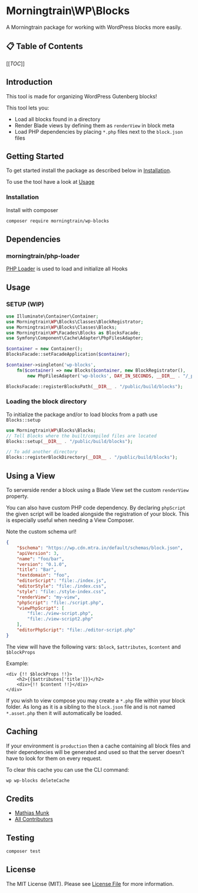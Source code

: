 # Morningtrain\WP\Blocks

A Morningtrain package for working with WordPress blocks more easily.

## 📋 Table of Contents

[[_TOC_]]

## Introduction

This tool is made for organizing WordPress Gutenberg blocks!

This tool lets you:

- Load all blocks found in a directory
- Render Blade views by defining them as `renderView` in block meta
- Load PHP dependencies by placing `*.php` files next to the `block.json` files

## Getting Started

To get started install the package as described below in [Installation](#installation).

To use the tool have a look at [Usage](#usage)

### Installation

Install with composer

```bash
composer require morningtrain/wp-blocks
```

## Dependencies

### morningtrain/php-loader

[PHP Loader](https://github.com/Morning-Train/php-loader) is used to load and initialize all Hooks

## Usage


### SETUP (WIP)

```php
use Illuminate\Container\Container;
use Morningtrain\WP\Blocks\Classes\BlockRegistrator;
use Morningtrain\WP\Blocks\Classes\Blocks;
use Morningtrain\WP\Facades\Blocks as BlocksFacade;
use Symfony\Component\Cache\Adapter\PhpFilesAdapter;

$container = new Container();
BlocksFacade::setFacadeApplication($container);

$container->singleton('wp-blocks',
    fn($container) => new Blocks($container, new BlockRegistrator(),
        new PhpFilesAdapter('wp-blocks', DAY_IN_SECONDS, __DIR__ . "/_php_cache")));

BlocksFacade::registerBlocksPath(__DIR__ . "/public/build/blocks");
```


### Loading the block directory

To initialize the package and/or to load blocks from a path use `Blocks::setup`

```php
use Morningtrain\WP\Blocks\Blocks;
// Tell Blocks where the built/compiled files are located
Blocks::setup(__DIR__ . "/public/build/blocks");

// To add another directory
Blocks::registerBlockDirectory(__DIR__ . "/public/build/blocks");
```

## Using a View

To serverside render a block using a Blade View set the custom `renderView` property.

You can also have custom PHP code dependency. By declaring `phpScript` the given script will be loaded alongside the
registration of your block.
This is especially useful when needing a View Composer.

Note the custom schema url!

```json
{
    "$schema": "https://wp.cdn.mtra.in/default/schemas/block.json",
    "apiVersion": 3,
    "name": "foo/bar",
    "version": "0.1.0",
    "title": "Bar",
    "textdomain": "foo",
    "editorScript": "file:./index.js",
    "editorStyle": "file:./index.css",
    "style": "file:./style-index.css",
    "renderView": "my-view",
    "phpScript": "file:./script.php",
    "viewPhpScript": [
        "file:./view-script.php",
        "file:./view-script2.php"
    ],
    "editorPhpScript": "file:./editor-script.php"
}
```

The view will have the following vars: `$block`, `$attributes`, `$content` and `$blockProps`

Example:

```
<div {!! $blockProps !!}>
    <h2>{{$attributes['title']}}</h2>
    <div>{!! $content !!}</div>
</div>
```

If you wish to view compose you may create a `*.php` file within your block folder.
As long as it is a sibling to the `block.json` file and is not named `*.asset.php` then it will automatically be loaded.

## Caching

If your environment is `production` then a cache containing all block files and their dependencies will be generated and
used so that the server doesn't have to look for them on every request.

To clear this cache you can use the CLI command:

```sh
wp wp-blocks deleteCache
```

## Credits

- [Mathias Munk](https://github.com/mrmoeg)
- [All Contributors](../../contributors)

## Testing

```bash
composer test
```

## License

The MIT License (MIT). Please see [License File](LICENSE) for more information.
